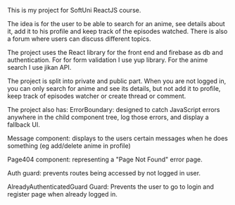 This is my project for SoftUni ReactJS course.

The idea is for the user to be able to search for an anime, see details about it, add it to his profile and keep track of the episodes watched. There is also a forum where users can discuss different topics.

The project uses the React library for the front end and firebase as db and authentication.
For for form validation I use yup library.
For the anime search I use jikan API.

The project is split into private and public part. When you are not logged in, you can only search for anime and see its details, but not add it to profile, keep track of episodes watcher or create thread or comment.

The project also has: 
ErrorBoundary: designed to catch JavaScript errors anywhere in the child component tree, log those errors, and display a fallback UI.

Message component: displays to the users certain messages when he does something (eg add/delete anime in profile)

Page404 component: representing a "Page Not Found" error page.

Auth guard: prevents routes being accessed by not logged in user.

AlreadyAuthenticatedGuard Guard: Prevents the user to go to login and register page when already logged in.

